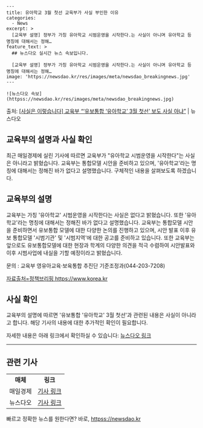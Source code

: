     ---
    title: 유아학교 3월 첫선 교육부가 사실 부인한 이유
    categories:
      - News
    excerpt: >
      [교육부 설명] 정부가 가칭 유아학교 시범운영을 시작한다.는 사실이 아니며 유아학교 등 명칭에 대해서는 정해…
    feature_text: >
      ## 뉴스다오 실시간 뉴스 속보입니다.
    
      [교육부 설명] 정부가 가칭 유아학교 시범운영을 시작한다.는 사실이 아니며 유아학교 등 명칭에 대해서는 정해…
    image: 'https://newsdao.kr/res/images/meta/newsdao_breakingnews.jpg'
    ---
    
    ![뉴스다오 속보](httpss://newsdao.kr/res/images/meta/newsdao_breakingnews.jpg)

<p>출처: <a href="httpss://newsdao.kr/3060" rel="dofollow">[사실은 이렇습니다] 교육부 “‘유보통합 ‘유아학교’ 3월 첫선’ 보도 사실 아냐”</a> | 뉴스다오</p>

<h2>교육부의 설명과 사실 확인</h2>
<p data-ke-size="size16">최근 매일경제에 실린 기사에 따르면 교육부가 "유아학교 시범운영을 시작한다"는 사실은 아니라고 밝혔습니다. 교육부는 통합모델 시안을 준비하고 있으며, '유아학교'라는 명칭에 대해서는 정해진 바가 없다고 설명했습니다. 구체적인 내용을 살펴보도록 하겠습니다.</p>

<h2>교육부의 설명</h2>
<p>교육부는 가칭 '유아학교' 시범운영을 시작한다는 사실은 없다고 밝혔습니다. 또한 '유아학교'라는 명칭에 대해서는 정해진 바가 없다고 설명했습니다. 교육부는 통합모델 시안을 준비하면서 유보통합 모델에 대한 다양한 논의를 진행하고 있으며, 시안 발표 이후 유보 통합모델 '시범기관' 및 '시범지역'에 대한 공고를 준비하고 있습니다. 또한 교육부는 앞으로도 유보통합모델에 대한 현장과 학계의 다양한 의견을 적극 수렴하여 시안발표와 이후 시범사업에 내실을 기할 예정이라고 밝혔습니다.</p>
<p>문의 : 교육부 영유아교육·보육통합 추진단 기준조정과(044-203-7208)</p>
<p><a href="https://https://www.korea.kr">자료출처=정책브리핑 https://www.korea.kr</a></p>

<h2>사실 확인</h2>
<p>교육부의 설명에 따르면 '유보통합 '유아학교' 3월 첫선'과 관련된 내용은 사실이 아니라고 합니다. 해당 기사의 내용에 대한 추가적인 확인이 필요합니다.</p>
<p>자세한 내용은 아래 링크에서 확인하실 수 있습니다: <a href="httpss://newsdao.kr/3060">뉴스다오 링크</a></p>

<hr>
<h2>관련 기사</h2>
<table>
  <tbody>
    <tr>
      <td style="text-align: center; height: 17px;"><b>매체</b></td>
      <td style="text-align: center; height: 17px;"><b>링크</b></td>
    </tr>
    <tr>
      <td style="text-align: center; height: 17px;">매일경제</td>
      <td style="text-align: center; height: 17px;"><a href="#">기사 링크</a></td>
    </tr>
    <tr>
      <td style="text-align: center; height: 17px;">뉴스다오</td>
      <td style="text-align: center; height: 17px;"><a href="httpss://newsdao.kr/3060">기사 링크</a></td>
    </tr>
  </tbody>
</table> 

빠르고 정확한 뉴스를 원한다면? 바로, <a href="httpss://newsdao.kr" rel="dofollow">httpss://newsdao.kr</a>


    